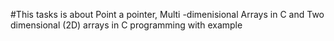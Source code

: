 #This tasks is about Point a pointer, Multi -dimenisional Arrays in C and Two dimensional (2D) arrays in C programming with example
